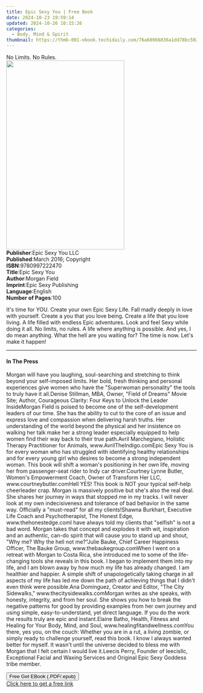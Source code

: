 ```yaml
---
title: Epic Sexy You | Free Book
date: 2024-10-23 19:59:14
updated: 2024-10-26 10:15:26
categories:
  - Body, Mind & Spirit
thumbnail: https://thmb-001-ebook.techidaily.com/76a68966836a1dd78bc502daa4bbba2365ba6131404c691773166d0a21242a68.jpg
---
```

<main id="book-container">
  <div class="flex flex-col">
    <div class="book-brief flex-1 py-6 px-4 sm:p-6 md:py-10 md:px-8">
      <!-- brief-->
      <div class="book-brief-main">No Limits. No Rules.</div>
    </div>
    <div
      class="book-meta-info flex-1 grid gap-4 col-start-1 col-end-3 row-start-1 sm:mb-6 sm:grid-cols-4 lg:gap-6 lg:col-start-2 lg:row-end-6 lg:row-span-6 lg:mb-0"
    >
      <div
        class="book-meta-info-left place-content-center mt-4 p-4 text-sm leading-6 col-start-2 col-span-2 dark:text-slate-400"
      >
        <img
          class="w-full h-500 object-cover rounded-lg sm:h-255 sm:col-span-2 lg:col-span-full"
          src="https://img-001-ebook.techidaily.com/902ed867724ea7f787eb7029a95999450d83181a76f2efa932bc7c69cde355aa.jpg"
          alt=""
          width="312"
          height="500"
        />
      </div>
      <div
        class="book-meta-info-right mt-2 col-start-1 row-start-2 col-span-3 self-center"
      >
        <!-- meta data  -->
        <div class="flex flex-col px-4 md:px-8">
          <div class="flex-1">
            <strong>Publisher</strong>:<span class="px-2"
              >Epic Sexy You LLC</span
            >
          </div>
          <div class="flex-1">
            <strong>Published</strong>:<span class="px-2"
              >March 2016; Copyright</span
            >
          </div>
          <div class="flex-1">
            <strong>ISBN</strong>:<span class="px-2">9780997222470</span>
          </div>
          <div class="flex-1">
            <strong>Title</strong>:<span class="px-2">Epic Sexy You</span>
          </div>
          <div class="flex-1">
            <strong>Author</strong>:<span class="px-2">Morgan Field</span>
          </div>
          <div class="flex-1">
            <strong>Imprint</strong>:<span class="px-2"
              >Epic Sexy Publishing</span
            >
          </div>
          <div class="flex-1">
            <strong>Language</strong>:<span class="px-2">English</span>
          </div>
          <div class="flex-1">
            <strong>Number of Pages</strong>:<span class="px-2">100</span>
          </div>
        </div>
      </div>
    </div>
    <div class="book-description flex-1 py-6 px-4 sm:p-6 md:py-10 md:px-8">
      <div class="book-description-main">
        <div accordion-content="" id="description">
          <p>
            It's time for YOU. Create your own Epic Sexy Life. Fall madly deeply
            in love with yourself. Create a you that you love being. Create a
            life that you love living. A life filled with endless Epic
            adventures. Look and feel Sexy while doing it all. No limits, no
            rules. A life where anything is possible. And yes, I do mean
            anything. What the hell are you waiting for? The time is now. Let's
            make it happen!
          </p>
        </div>
      </div>
    </div>
    <div class="book-excerpts flex-1 py-6 px-4 sm:p-6 md:py-10 md:px-8">
      <!-- excerpts-->
      <div class="book-excerpts-main">
        <hr />
        <h4 class="placeholder placeholder-heading">
          <span>In The Press</span>
        </h4>
        <p>
          Morgan will have you laughing, soul-searching and stretching to think
          beyond your self-imposed limits. Her bold, fresh thinking and personal
          experiences give women who have the "Superwoman personality" the tools
          to truly have it all.Denise Stillman, MBA, Owner, "Field of Dreams"
          Movie Site; Author, Courageous Clarity: Four Keys to Unlock the Leader
          InsideMorgan Field is poised to become one of the self-development
          leaders of our time. She has the ability to cut to the core of an
          issue and express love and compassion when delivering harsh truths.
          Her understanding of the world beyond the physical and her insistence
          on walking her talk make her a strong leader especially equipped to
          help women find their way back to their true path.Avril Marchegiano,
          Holistic Therapy Practitioner for Animals, www.AvrilTheIndigo.comEpic
          Sexy You is for every woman who has struggled with identifying healthy
          relationships and for every young girl who desires to become a strong
          independent woman. This book will shift a woman's positioning in her
          own life, moving her from passenger-seat rider to Indy car
          driver.Courtney Lynne Butler, Women's Empowerment Coach, Owner of
          Transform Her LLC, www.courtneybutler.comHell YES! This book is NOT
          your typical self-help cheerleader crap. Morgan is massively positive
          but she's also the real deal. She shares her journey in ways that
          stopped me in my tracks. I will never look at my own indecisiveness
          and tolerance of bad behavior in the same way. Officially a
          "must-read" for all my clients!Shawna Burkhart, Executive Life Coach
          and Psychotherapist, The Honest Edge, www.thehonestedge.comI have
          always told my clients that "selfish" is not a bad word. Morgan takes
          that concept and explodes it with wit, inspiration and an authentic,
          can-do spirit that will cause you to stand up and shout, "Why me? Why
          the hell not me?"Julie Bauke, Chief Career Happiness Officer, The
          Bauke Group, www.thebaukegroup.comWhen I went on a retreat with Morgan
          to Costa Rica, she introduced me to some of the life-changing tools
          she reveals in this book. I began to implement them into my life, and
          I am blown away by how much my life has already changed. I am
          healthier and happier. A simple shift of unapologetically taking
          charge in all aspects of my life has led me down the path of achieving
          things that I didn't even think were possible.Ana Dominguez, Creator
          and Editor, "The City Sidewalks," www.thecitysidewalks.comMorgan
          writes as she speaks, with honesty, integrity, and from her soul. She
          shows you how to break the negative patterns for good by providing
          examples from her own journey and using simple, easy-to-understand,
          yet direct language. If you do the work the results truly are epic and
          instant.Elaine Batho, Health, Fitness and Healing for Your Body, Mind,
          and Soul, www.healingfitandwellness.comYou there, yes you, on the
          couch: Whether you are in a rut, a living zombie, or simply ready to
          challenge yourself, read this book. I know I always wanted better for
          myself. It wasn't until the universe decided to bless me with Morgan
          that I felt certain I would live it.Leecis Perry, Founder of
          leecisllc, Exceptional Facial and Waxing Services and Original Epic
          Sexy Goddess tribe member.
        </p>
      </div>
    </div>
    <div
      class="book-about-author flex-1 py-6 px-4 sm:p-6 md:py-10 md:px-8"
    ></div>
    <div class="book-free-get flex-1 py-6 px-4 sm:p-6 md:py-10 md:px-8">
      <button
        id="btn-free-get"
        class="bg-blue-500 hover:bg-blue-700 text-white font-bold py-2 px-4 rounded"
      >
        Free Get EBook (.PDF/.epub)
      </button>
      <div id="countdown-display" class="px-2 text-lg mt-2"></div>
      <a
        id="free-link"
        class="hidden bg-blue-500 hover:bg-blue-700 text-white font-bold py-2 px-4 rounded"
        href="https://www.ebooks.com/en-us/book/209842593/epic-sexy-you/morgan-field/"
        target="_blank"
        >Click here to get a free link</a
      >
    </div>
    <script>
      let countdownTime = 0;
      let countdownInterval = null;
      document
        .getElementById('btn-free-get')
        .addEventListener('click', startCountdown);
      function startCountdown() {
        countdownTime = new Date().getTime() + 60000 * 3;
        countdownInterval = setInterval(updateCountdown, 1000);
        document.getElementById('btn-free-get').disabled = true;
        document
          .getElementById('btn-free-get')
          .classList.add('bg-gray-500', 'cursor-not-allowed');
      }
      function updateCountdown() {
        let currentTime = new Date().getTime();
        let timeLeft = countdownTime - currentTime;
        let secondsLeft = Math.floor(timeLeft / 1000);
        document.getElementById('countdown-display').innerHTML =
          `Remaining time: ${secondsLeft} seconds.`;
        if (secondsLeft <= 0) {
          clearInterval(countdownInterval);
          document.getElementById('btn-free-get').classList.add('hidden');
          document.getElementById('free-link').classList.remove('hidden');
          document.getElementById('countdown-display').innerHTML = '';
        }
      }
    </script>
  </div>
</main>

